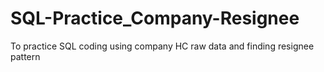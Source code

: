 # SQL-Practice_Company-Resignee
To practice SQL coding using company HC raw data and finding resignee pattern

